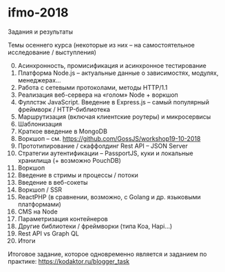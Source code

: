 # ifmo-2018
Задания и результаты

Темы осеннего курса
(некоторые из них – на самостоятельное исследование / выступления)

00. Асинхронность, промисификация и асинхронное тестирование
01. Платформа Node.js – актуальные данные о зависимостях, модулях, менеджерах...
02. Работа с сетевыми протоколами, методы HTTP/1.1
03. Реализация веб-сервера на «голом» Node + воркшоп
04. Фуллстэк JavaScript. Введение в Express.js – самый популярный фреймворк / HTTP-библиотека
05. Маршрутизация (включая клиентские роутеры) и микросервисы
06. Шаблонизация
07. Краткое введение в MongoDB
08. Воркшоп – см. https://github.com/GossJS/workshop19-10-2018
09. Прототипирование / скаффолдинг Rest API – JSON Server
10. Стратегии аутентификации – PassportJS, куки и локальные хранилища (+ возможно PouchDB)
11. Воркшоп
12. Введение в стримы и процессы / потоки
13. Введение в веб-сокеты
14. Воркшоп / SSR 
15. ReactPHP (в сравнении, возможно, с Golang и др. языковыми платформами)
16. CMS на Node
17. Параметризация контейнеров
18. Другие библиотеки / фреймворки (типа Koa, Hapi...) 
19. Rest API vs Graph QL
20. Итоги


Итоговое задание, которое одновременно является и заданием по практике: https://kodaktor.ru/blogger_task

